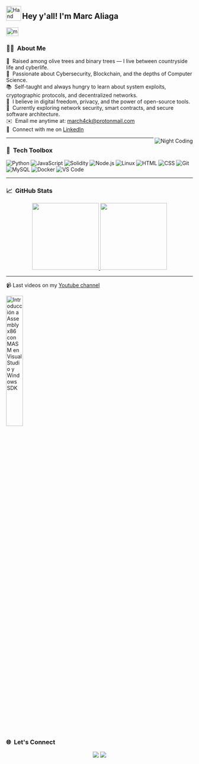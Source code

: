 <img alt="Hand Wave" src="./assets/Hand%20Wave.gif" width='40' align="left"/><h2>Hey y'all! I'm Marc Aliaga</h2>
 <span style="width: 8px;"> </span>
   <a href="https://youtube.com/markh4ck" target="blank">
    <img align="center" src="https://upload.wikimedia.org/wikipedia/commons/0/09/YouTube_full-color_icon_%282017%29.svg" alt="markh4ck" height="23px" width="33px" />
  </a>

### 👨‍💻 &nbsp;About Me

🌾 &nbsp;Raised among olive trees and binary trees — I live between countryside life and cyberlife.\
🔐 &nbsp;Passionate about Cybersecurity, Blockchain, and the depths of Computer Science.\
📚 &nbsp;Self-taught and always hungry to learn about system exploits, cryptographic protocols, and decentralized networks.\
🧠 &nbsp;I believe in digital freedom, privacy, and the power of open-source tools.\
🔭 &nbsp;Currently exploring network security, smart contracts, and secure software architecture.\
✉️ &nbsp;Email me anytime at: march4ck@protonmail.com\
🔗 &nbsp;Connect with me on [LinkedIn](https://www.linkedin.com/in/marc-aliaga-ciberseguridad)

<img alt="Night Coding" src="https://media0.giphy.com/media/v1.Y2lkPTc5MGI3NjExNDhhNGZhYTM5MTMwNzk1NTlmY2IzMDBjNDk2NWFjY2RjNjY0ZTUwYSZlcD12MV9pbnRlcm5hbF9naWZzX2dpZklkJmN0PWc/xT9Igq1jYMHeVazWUw/giphy.gif" align="right"/>

---

### 🧰 &nbsp;Tech Toolbox

![Python](https://img.shields.io/badge/-Python-05122A?style=flat&logo=python)
![JavaScript](https://img.shields.io/badge/-JavaScript-05122A?style=flat&logo=javascript)
![Solidity](https://img.shields.io/badge/-Solidity-05122A?style=flat&logo=solidity)
![Node.js](https://img.shields.io/badge/-Node.js-05122A?style=flat&logo=node.js)
![Linux](https://img.shields.io/badge/-Linux-05122A?style=flat&logo=linux)
![HTML](https://img.shields.io/badge/-HTML-05122A?style=flat&logo=HTML5)
![CSS](https://img.shields.io/badge/-CSS-05122A?style=flat&logo=CSS3)
![Git](https://img.shields.io/badge/-Git-05122A?style=flat&logo=git)
![MySQL](https://img.shields.io/badge/-MySQL-05122A?style=flat&logo=mysql)
![Docker](https://img.shields.io/badge/-Docker-05122A?style=flat&logo=docker)
![VS Code](https://img.shields.io/badge/-VS%20Code-05122A?style=flat&logo=visual-studio-code)

---

### 📈 &nbsp;GitHub Stats

<p align="center">
<a href="https://github.com/srdengi">
  <img height="180em" src="https://github-readme-stats-eight-theta.vercel.app/api?username=srdengi&show_icons=true&theme=algolia&include_all_commits=true&count_private=true"/>
  <img height="180em" src="https://github-readme-stats-eight-theta.vercel.app/api/top-langs/?username=srdengi&layout=compact&langs_count=8&theme=algolia"/>
</a>
</p>

---

📹 Last videos on my [Youtube channel](https://youtube.com/markh4ck?sub_confirmation=1)

<a href='https://www.youtube.com/watch?v=eqtWiryKf48&t=138s' target='_blank'>
  <img width='30%' src='https://i.ytimg.com/an_webp/eqtWiryKf48/mqdefault_6s.webp?du=3000&sqp=CMmq4cIG&rs=AOn4CLCQXfU6oxszxueINBkdDxFxAhHH1g' alt='Introducción a Assembly x86 con MASM en Visual Studio y Windows SDK' />
</a>

### 🌐 &nbsp;Let's Connect

<p align="center">
<a href="https://linkedin.com/in/marc-aliaga-ciberseguridad"><img src="https://img.shields.io/badge/-Marc%20Aliaga-0077B5?style=flat&logo=Linkedin&logoColor=white"/></a>
<a href="mailto:markh4ck@protonmail.com"><img src="https://img.shields.io/badge/-markh4ck@protonmail.com-D14836?style=flat&logo=Protonmail&logoColor=white"/></a>
</p>
